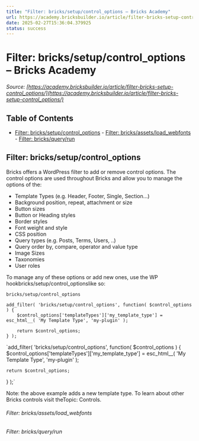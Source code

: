```yaml
---
title: "Filter: bricks/setup/control_options – Bricks Academy"
url: https://academy.bricksbuilder.io/article/filter-bricks-setup-control_options/
date: 2025-02-27T15:36:04.379925
status: success
---
```


# Filter: bricks/setup/control_options – Bricks Academy

*Source: [https://academy.bricksbuilder.io/article/filter-bricks-setup-control_options/](https://academy.bricksbuilder.io/article/filter-bricks-setup-control_options/)*

## Table of Contents

- [Filter: bricks/setup/control_options](#filter-brickssetupcontroloptions)
        - [Filter: bricks/assets/load_webfonts](#filter-bricksassetsloadwebfonts)
        - [Filter: bricks/query/run](#filter-bricksqueryrun)

## Filter: bricks/setup/control_options

Bricks offers a WordPress filter to add or remove control options. The control options are used throughout Bricks and allow you to manage the options of the:

- Template Types (e.g. Header, Footer, Single, Section…)
- Background position, repeat, attachment or size
- Button sizes
- Button or Heading styles
- Border styles
- Font weight and style
- CSS position
- Query types (e.g. Posts, Terms, Users, ..)
- Query order by, compare, operator and value type
- Image Sizes
- Taxonomies
- User roles

To manage any of these options or add new ones, use the WP hookbricks/setup/control_optionslike so:

`bricks/setup/control_options`

```
add_filter( 'bricks/setup/control_options', function( $control_options ) {
    $control_options['templateTypes']['my_template_type'] = esc_html__( 'My Template Type', 'my-plugin' );

    return $control_options;
} );
```

`add_filter( 'bricks/setup/control_options', function( $control_options ) {
    $control_options['templateTypes']['my_template_type'] = esc_html__( 'My Template Type', 'my-plugin' );

    return $control_options;
} );`

Note: the above example adds a new template type. To learn about other Bricks controls visit theTopic: Controls.

###### Filter: bricks/assets/load_webfonts

###### Filter: bricks/query/run

